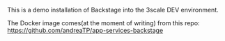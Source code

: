 
This is a demo installation of Backstage into the 3scale DEV environment.

The Docker image comes(at the moment of writing) from this repo:
https://github.com/andreaTP/app-services-backstage
